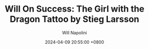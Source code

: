 ---
title: "Will On Success: The Girl with the Dragon Tattoo by Stieg Larsson"
author: Will Napolini
date: 2024-04-09 20:55:00 +0800
categories: [Mindset, Book-summaries]
tags:
  [
    the-girl-with-the-dragon-tattoo,
    stieg-larsson,
    crime-fiction,
    mystery-novel,
    thriller,
    suspense,
    detective,
    scandinavian-crime,
    strong-female-protagonist,
    millennium-series,
    lisbeth-salander,
    mikael-blomkvist,
    social-issues,
    journalism,
    dark-themes,
    psychological-thriller,
    complex-characters,
    international-best-seller,
    sweden-setting,
    literary-influence
  ]
image: https://pbs.twimg.com/media/GO2A09vXIAArWY8?format=jpg&name=large
alt: "Will On Success: The Girl with the Dragon Tattoo by Stieg Larsson"
fallback:
  - 
  # Replace with the URL of your backup image
  -
  # Replace with the URL of your backup image
---